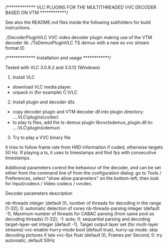 /************* VLC PLUGINS FOR THE MULTITHREADED VVC DECODER BASED ON VTM  ************/

See also the README.md files inside the following subfolders for build instructions.

./DecoderPluginVLC  VVC video decoder plugin making use of the VTM decoder lib
./TsDemuxPluginVLC  TS demux with a new es vvc stream format ID

/************* Installation and usage  ************/

Tested with VLC 3.0.9.2 and 3.0.12 (Windows)

1. Install VLC

- download VLC media player.
- unpack in (for example) C:\VLC

2. Install plugin and decoder dlls

- copy decoder plugin and VTM decoder dll into plugin directory:
  ....VLC\plugins\codec\
- to play ts files, add the ts-demux plugin libvvctsdemux_plugin.dll to:
  ....VLC\plugins\demux\

3. Try to play a VVC binary file

It tries to follow frame rate from HRD information if coded, otherwise targets 50 Hz.
If playing a ts, it uses ts timestamps and find fps with consecutive timestamps.

Additional parameters control the behaviour of the decoder, and can be set either
from the command line of from the configuration dialog: go to Tools / Preferences,
select "show allow parameters" on the bottom-left, then look for Input/codecs /
Video codecs / vvcdec.

Decoder parameters description

nb-threads				integer (default 0), number of threads for decoding in the range [1-32]; 0: automatic detection of cores
nb-threads-parsing		integer (default -1), Maximum number of threads for CABAC parsing (from same pool as decoding threads) [1-32]; -1: auto; 0: sequantial parsing and decoding
target-layer-set		integer (default -1), Target output layer set (for multi-layer streams)
vvc-enable-hurry-mode	bool (default true), hurry-up mode: skip decoding pictures if late
vvc-fps					float (default 0), Frames per Second; 0: try automatic, default 50Hz
